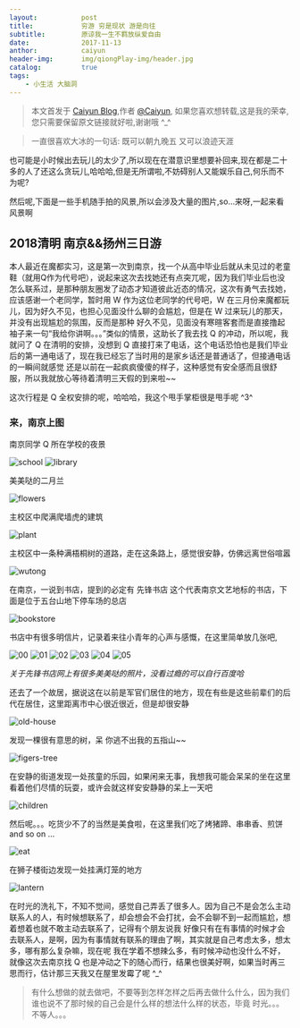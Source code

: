 ```yaml
---
layout:           post
title:            穷游 穷是现状 游是向往
subtitle:         原谅我一生不羁放纵爱自由
date:             2017-11-13
anthor:           caiyun
header-img:       img/qiongPlay-img/header.jpg
catalog:          true
tags:             
    - 小生活 大脑洞
---
```

> 本文首发于 [Caiyun Blog](http://agcaiyun.cn/ ),作者 [@Caiyun](https://github.com/Agcaiyun),  如果您喜欢想转载,这是我的荣幸,您只需要保留原文链接就好啦,谢谢哦 ^_^

> 一直很喜欢大冰的一句话: 既可以朝九晚五 又可以浪迹天涯

也可能是小时候出去玩儿的太少了,所以现在在潜意识里想要补回来,现在都是二十多的人了还这么贪玩儿,哈哈哈,但是无所谓啦,不妨碍别人又能娱乐自己,何乐而不为呢?

然后呢,下面是一些手机随手拍的风景,所以会涉及大量的图片,so...来呀,一起来看风景啊

## 2018清明 南京&&扬州三日游
本人最近在魔都实习，这是第一次到南京，找一个从高中毕业后就从未见过的老童鞋（就用Q作为代号吧），说起来这次去找她还有点突兀呢，因为我们毕业后也没怎么联系过，是那种朋友圈发了动态才知道彼此近态的情况，这次有勇气去找她，应该感谢一个老同学，暂时用 W 作为这位老同学的代号吧，W 在三月份来魔都玩儿，因为好久不见，也担心见面没什么聊的会尴尬，但是在 W 过来玩儿的那天，并没有出现尴尬的氛围，反而是那种 好久不见，见面没有寒暄客套而是直接撸起袖子来一句“我给你讲啊。。。”类似的情景，这助长了我去找 Q 的冲动，所以呢，我就问了 Q 在清明的安排，没想到 Q 直接打来了电话，这个电话恐怕也是我们毕业后的第一通电话了，现在我已经忘了当时用的是家乡话还是普通话了，但接通电话的一瞬间就感觉 还是以前在一起疯疯傻傻的样子，这种感觉有安全感而且很舒服，所以我就放心等待着清明三天假的到来啦~~

这次行程是 Q 全权安排的呢，哈哈哈，我这个甩手掌柜很是甩手呢 ^3^

### 来，南京上图
南京同学 Q 所在学校的夜景

![school](http://ow2akcnvb.bkt.clouddn.com/school.jpg)
![library](http://ow2akcnvb.bkt.clouddn.com/library.jpg)

美美哒的二月兰

![flowers](http://ow2akcnvb.bkt.clouddn.com/flowers.jpg)

主校区中爬满爬墙虎的建筑

![plant](http://ow2akcnvb.bkt.clouddn.com/plant.jpg)

主校区中一条种满梧桐树的道路，走在这条路上，感觉很安静，仿佛远离世俗喧嚣

![wutong](http://ow2akcnvb.bkt.clouddn.com/wutong.jpg)

在南京，一说到书店，提到的必定有 先锋书店 这个代表南京文艺地标的书店，下面是位于五台山地下停车场的总店

![bookstore](http://ow2akcnvb.bkt.clouddn.com/bookstore.jpg)

书店中有很多明信片，记录着来往小青年的心声与感慨，在这里简单放几张吧,

![00](http://ow2akcnvb.bkt.clouddn.com/00.jpg)
![01](http://ow2akcnvb.bkt.clouddn.com/01.jpg)
![02](http://ow2akcnvb.bkt.clouddn.com/02.jpg)
![03](http://ow2akcnvb.bkt.clouddn.com/03.jpg)
![04](http://ow2akcnvb.bkt.clouddn.com/04.jpg)
![05](http://ow2akcnvb.bkt.clouddn.com/05.jpg)

*关于先锋书店网上有很多美美哒的照片，没看过瘾的可以自行百度哈*

还去了一个故居，据说这在以前是军官们居住的地方，现在有些是这些前辈们的后代在居住，这里距离市中心很近很近，但是却很安静

![old-house](http://ow2akcnvb.bkt.clouddn.com/old-house.jpg)

发现一棵很有意思的树，呆  你逃不出我的五指山~~

![figers-tree](http://ow2akcnvb.bkt.clouddn.com/figers-tree.jpg)

在安静的街道发现一处孩童的乐园，如果闲来无事，我想我可能会呆呆的坐在这里看着他们尽情的玩耍，或许会就这样安安静静的呆上一天吧

![children](http://ow2akcnvb.bkt.clouddn.com/children.jpg)

然后呢。。。吃货少不了的当然是美食啦，在这里我们吃了烤猪蹄、串串香、煎饼 and so on  ...

![eat](http://ow2akcnvb.bkt.clouddn.com/eat.jpg)

在狮子楼街边发现一处挂满灯笼的地方

![lantern](http://ow2akcnvb.bkt.clouddn.com/lantern.jpg)

在时光的洗礼下，不知不觉间，感觉自己弄丢了很多人。因为自己不是会怎么主动联系人的人，有时候想联系了，却会想会不会打扰，会不会聊不到一起而尴尬，想着想着也就不敢主动去联系了，记得有个朋友说我 好像只有在有事情的时候才会去联系人，是啊，因为有事情就有联系的理由了啊，其实就是自己考虑太多，想太多，哪有那么复杂嘛，现在呢 我在学着不想辣么多，有时候冲动也没什么不好，就像这次去南京找 Q 也是冲动之下的随心而行，结果也很美好啊，如果当时再三思而行，估计那三天我又在屋里发霉了呢 ^_^

> 有什么想做的就去做吧，不要等到怎样怎样之后再去做什么什么，因为我们谁也说不了那时候的自己会是什么样的想法什么样的状态，毕竟 时光。。。不等人。。。

